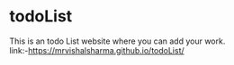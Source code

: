 # todoList
This is an todo List website where you can add your work.<br>
link:-https://mrvishalsharma.github.io/todoList/
